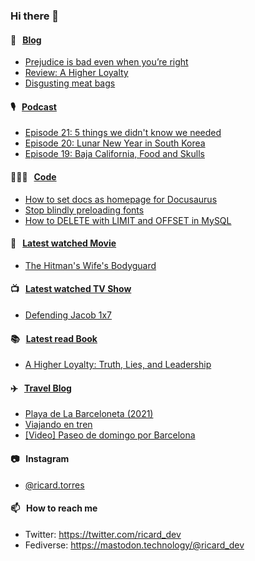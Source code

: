 ### Hi there 👋

#### 📝 &nbsp;&nbsp;[Blog](https://ricard.blog)

- [Prejudice is bad even when you’re right](https://ricard.blog/rant/prejudice-is-bad-even-when-youre-right/)
- [Review: A Higher Loyalty](https://ricard.blog/review/a-higher-loyalty/)
- [Disgusting meat bags](https://ricard.blog/rant/disgusting-meat-bags/)

#### 🎙 &nbsp;&nbsp;[Podcast](https://ricard.blog/podcast)

- [Episode 21: 5 things we didn&#39;t know we needed](https://anchor.fm/quicoto/episodes/Episode-21-5-things-we-didnt-know-we-needed-e1104tq)
- [Episode 20: Lunar New Year in South Korea](https://anchor.fm/quicoto/episodes/Episode-20-Lunar-New-Year-in-South-Korea-ert212)
- [Episode 19: Baja California, Food and Skulls](https://anchor.fm/quicoto/episodes/Episode-19-Baja-California--Food-and-Skulls-epmne0)

#### 👨🏻‍💻 &nbsp;&nbsp;[Code](https://ricard.dev)

- [How to set docs as homepage for Docusaurus](https://ricard.dev/how-to-set-docs-as-homepage-for-docusaurus/)
- [Stop blindly preloading fonts](https://ricard.dev/stop-blindly-preloading-fonts/)
- [How to DELETE with LIMIT and OFFSET in MySQL](https://ricard.dev/how-to-delete-with-limit-and-offset-in-mysql/)

#### 🍿 &nbsp;&nbsp;[Latest watched Movie](https://quicoto.github.io/reviews/movies/)

- [The Hitman&#39;s Wife&#39;s Bodyguard](https://quicoto.github.io/reviews/movies/the-hitman-s-wife-s-bodyguard/)

#### 📺 &nbsp;&nbsp;[Latest watched TV Show](https://quicoto.github.io/reviews/tv-shows)

- [Defending Jacob 1x7](https://quicoto.github.io/reviews/tv-shows/defending-jacob/1x7/)

#### 📚 &nbsp;&nbsp;[Latest read Book](https://ricard.blog/books/)

- [A Higher Loyalty: Truth, Lies, and Leadership](https://www.goodreads.com/review/show/3578089635?utm_medium=api&amp;utm_source=rss)

#### ✈️ &nbsp;&nbsp;[Travel Blog](https://www.quicoto.com/)

- [Playa de La Barceloneta (2021)](https://www.quicoto.com/playa-de-la-barceloneta-2021/)
- [Viajando en tren](https://www.quicoto.com/viajando-en-tren/)
- [[Video] Paseo de domingo por Barcelona](https://www.quicoto.com/video-paseo-de-domingo-por-barcelona/)

#### 📷 &nbsp;&nbsp;Instagram
- [@ricard.torres](https://www.instagram.com/ricard.torres/)

#### 📫 &nbsp;&nbsp;How to reach me

- Twitter: https://twitter.com/ricard_dev
- Fediverse: https://mastodon.technology/@ricard_dev
